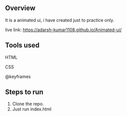 ## Overview

It is a animated ui, i have created just to practice only.

live link: https://adarsh-kumar1108.github.io/Animated-ui/

## Tools used

HTML

CSS 

@keyframes 

## Steps to run 

 1. Clone the repo.
 2. Just run index.html
